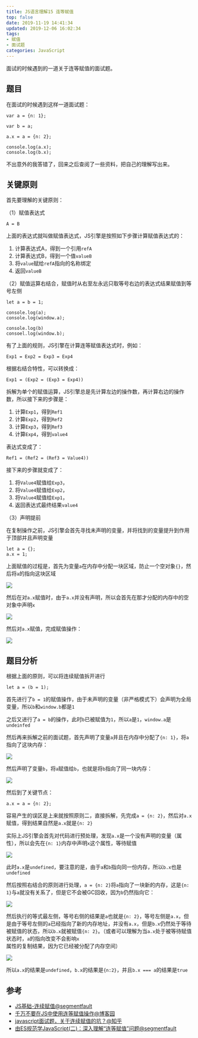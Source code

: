 ```yaml
---
title: JS语言理解15 连等赋值
top: false
date: 2019-11-19 14:41:34
updated: 2019-12-06 16:02:34
tags:
- 赋值
- 面试题
categories: JavaScript
---
```


面试的时候遇到的一道关于连等赋值的面试题。

<!-- more -->

## 题目

在面试的时候遇到这样一道面试题：

```JS
var a = {n: 1};

var b = a;  

a.x = a = {n: 2};

console.log(a.x);  
console.log(b.x);
```

不出意外的我答错了，回来之后查阅了一些资料，把自己的理解写出来。

## 关键原则

首先要理解的关键原则：

（1）赋值表达式

```
A = B
```

上面的表达式就叫做赋值表达式，JS引擎是按照如下步骤计算赋值表达式的：

1. 计算表达式A，得到一个引用`refA`
2. 计算表达式B，得到一个值`valueB`
3. 将`value`赋给`refA`指向的名称绑定
4. 返回`valueB`

（2）赋值运算右结合，赋值时从右至左永远只取等号右边的表达式结果赋值到等号左侧

```JS
let a = b = 1;

console.log(a);
console.log(window.a);

console.log(b)
consoel.log(window.b);
```

有了上面的规则，JS引擎在计算连等赋值表达式时，例如：

```
Exp1 = Exp2 = Exp3 = Exp4
```

根据右结合特性，可以转换成：

```
Exp1 = (Exp2 = (Exp3 = Exp4))
```

拆解为单个的赋值运算，JS引擎总是先计算左边的操作数，再计算右边的操作数，所以接下来的步骤是：

1. 计算`Exp1`，得到`Ref1`
2. 计算`Exp2`，得到`Ref2`
3. 计算`Exp3`，得到`Ref3`
4. 计算`Exp4`，得到`value4`

表达式变成了：

```
Ref1 = (Ref2 = (Ref3 = Value4))
```

接下来的步骤就变成了：

1. 将`Value4`赋值给`Exp3`，
2. 将`Value4`赋值给`Exp2`，
3. 将`Value4`赋值给`Exp1`，
4. 返回表达式最终结果`value4`

（3）声明提前

在复制操作之前，JS引擎会首先寻找未声明的变量，并将找到的变量提升到作用于顶部并且声明变量

```JS
let a = {};
a.x = 1;
```

上面赋值的过程是，首先为变量`a`在内存中分配一块区域，防止一个空对象`{}`，然后将`a`的指向这块区域

![](http://image.oldzhou.cn/FnNrJTDdrUukdSNbmuBR1y-jMFmg)

然后在对`a.x`赋值时，由于`a.x`并没有声明，所以会首先在那才分配的内存中的空对象中声明`x`

![](http://image.oldzhou.cn/Fs2st3kqPEuoSTTF4_kzGPso4kqI)

然后对`a.x`赋值，完成赋值操作：

![](http://image.oldzhou.cn/Fr-ZZNut4Xh0li0BjKwsJ3_Dnl_P)



## 题目分析

根据上面的原则，可以将连续赋值拆开进行

```JS
let a = (b = 1);
```

首先进行了`b = 1`的赋值操作，由于未声明的变量（非严格模式下）会声明为全局变量，所以`b`和`window.b`都是`1`

之后又进行了`a = b`的操作，此时`b`已被赋值为`1`，所以`a`是`1`，`window.a`是`undeinfed`

然后再来拆解之前的面试题，首先声明了变量`a`并且在内存中分配了`{n: 1}`，将`a`指向了这块内存：

![](http://image.oldzhou.cn/FmZgCkO3IFwd0Qe1cjfaEPjxJhEe)

然后声明了变量`b`，将`a`赋值给`b`，也就是将`b`指向了同一块内存：

![](http://image.oldzhou.cn/FnLf3KZhNlKG8glo41y3u9rSJLj_)

然后到了关键节点：

```JS
a.x = a = {n: 2};
```

容易产生的误区是上来就按照原则二，直接拆解，先完成`a = {n: 2}`，然后对`a.x`赋值，得到结果自然是`a.x`就是`{n: 2}`

实际上JS引擎会首先对代码进行预处理，发现`a.x`是一个没有声明的变量（属性），所以会先在`{n: 1}`内存中声明`x`这个属性，等待赋值

![](http://image.oldzhou.cn/FtQrzAcsOdgCUgPrfxlp5RuTm1iW)

此时`a.x`是`undefined`，要注意的是，由于`a`和`b`指向同一份内存，所以`b.x`也是`undefined`

然后按照右结合的原则进行处理，`a = {n: 2}`将`a`指向了一块新的内存，这是`{n: 1}`与`a`就没有关系了，但是它不会被GC回收，因为`b`仍然指向它：

![](http://image.oldzhou.cn/Fi_I1E5EQAyCKVx2U2aZ_5ovKLvQ)

然后执行的等式最左侧，等号右侧的结果是`a`也就是`{n: 2}`，等号左侧是`a.x`，但是由于等号左侧的`a`已经指向了新的内存地址，并没有`a.x`，但是`b.x`仍然处于等待被赋值的状态，所以`b.x`就被赋值`{n: 2}`。（或者可以理解为当`a.x`处于被等待赋值状态时，`a`的指向改变不会影响`x`属性的复制结果，因为它已经被分配了内存空间）

![](http://image.oldzhou.cn/Fhj9lE4kpbN_XlzedhdHBszgegn_)

所以`a.x`的结果是`undefined`，`b.x`的结果是`{n:2}`，并且`b.x === a`的结果是`true`

## 参考

- [JS基础-连续赋值@segmentfault](https://segmentfault.com/a/1190000008475665)
- [千万不要在JS中使用连等赋值操作@博客园](https://www.cnblogs.com/xxcanghai/p/4998076.html)
- [javascript面试题，关于连续赋值的坑？@知乎](https://www.zhihu.com/question/41220520/answer/155487071)
- [由ES规范学JavaScript(二)：深入理解“连等赋值”问题@segmentfault](https://segmentfault.com/a/1190000004224719)
